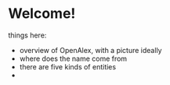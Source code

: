 # Welcome!

things here:

* overview of OpenAlex, with a picture ideally
* where does the name come from
* there are five kinds of entities
*
